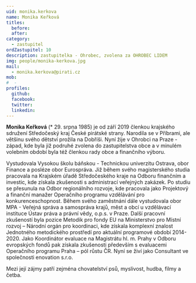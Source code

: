 ```yaml
---
uid: monika.kerkova
name: Monika Keřková
titles:
  before: 
  after: 
category:
  - zastupitel
ordZastupitel: 10
description: zastupitelka - Ohrobec, zvolena za OHROBEC LIDEM
img: people/monika-kerkova.jpg
mail:
  - monika.kerkova@pirati.cz
mob:
#  - 
profiles:
  github:
  facebook:
  twitter:
  linkedin:
---
```

**Monika Keřková** (* 29. srpna 1985) je od září 2019 členkou krajského sdružení Středočeský kraj České pirátské strany. Narodila se v Příbrami, ale většinu svého dětství prožila na Dobříši. Nyní žije v Ohrobci na Praze - západ, kde byla již podruhé zvolena do zastupitelstva obce a v minulém volebním období byla též členkou rady obce a finančního výboru.

Vystudovala Vysokou školu báňskou - Technickou univerzitu Ostrava, obor Finance a posléze obor Eurospráva. Již během svého magisterského studia pracovala na Krajském úřadě Středočeského kraje na Odboru finančním a investic, kde získala zkušenosti s administrací veřejných zakázek. Po studiu se přesunula na Odbor regionálního rozvoje, kde pracovala jako Projektový a finanční manažer Operačního programu vzdělávání pro konkurenceschopnost. Během svého zaměstnání dále vystudovala obor MPA - Veřejná správa a samospráva krajů, měst a obcí u vzdělávací instituce Ústav práva a právní vědy, o.p.s. v Praze. Další pracovní zkušeností byla pozice Metodik pro fondy EU na Ministerstvo pro Místní rozvoj – Národní orgán pro koordinaci, kde získala komplexní znalost Jednotného metodického prostředí pro aktuální programové období 2014-2020. Jako Koordinátor evaluace na Magistrátu hl. m. Prahy v Odboru evropských fondů pak získala zkušenosti především s evaluacemi Operačního programu Praha – pól růstu ČR. Nyní se živí jako Consultant ve společnosti enovation s.r.o.

Mezi její zájmy patří zejména chovatelství psů, myslivost, hudba, filmy a četba.

